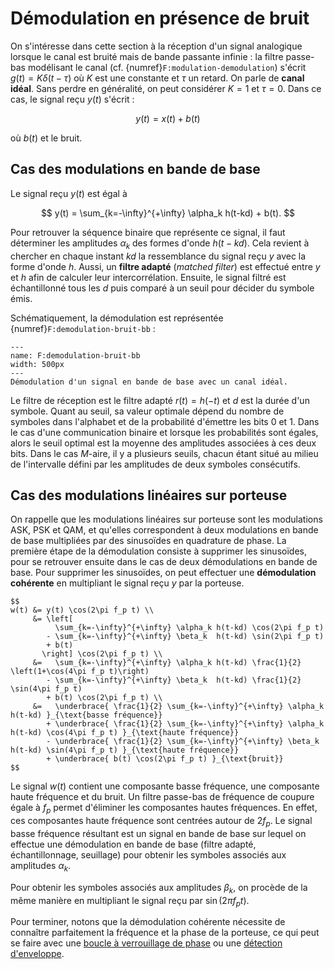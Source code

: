 # Démodulation en présence de bruit

On s'intéresse dans cette section à la réception d'un signal analogique lorsque le canal est bruité mais de bande passante infinie :
la filtre passe-bas modélisant le canal (cf. {numref}`F:modulation-demodulation`)
s'écrit $g(t) = K \delta(t-\tau)$ où $K$ est une constante et $\tau$ un retard.
On parle de **canal idéal**.
Sans perdre en généralité, on peut considérer $K=1$ et $\tau=0$.
Dans ce cas, le signal reçu $y(t)$ s'écrit :

$$
y(t) = x(t) + b(t)
$$

où $b(t)$ et le bruit.


## Cas des modulations en bande de base

Le signal reçu $y(t)$ est égal à

$$
y(t) = \sum_{k=-\infty}^{+\infty} \alpha_k h(t-kd) + b(t).
$$

Pour retrouver la séquence binaire que représente ce signal, il faut déterminer les amplitudes $\alpha_k$ des formes d'onde $h(t-kd)$.
Cela revient à chercher en chaque instant $kd$ la ressemblance du signal reçu $y$ avec la forme d'onde $h$.
Aussi, un **filtre adapté** (_matched filter_) est effectué entre $y$ et $h$ afin de calculer leur intercorrélation.
Ensuite, le signal filtré est échantillonné tous les $d$ puis comparé à un seuil pour décider du symbole émis.

Schématiquement, la démodulation est représentée {numref}`F:demodulation-bruit-bb` :

```{figure} figs/demodulation-bruit-bb.svg
---
name: F:demodulation-bruit-bb
width: 500px
---
Démodulation d'un signal en bande de base avec un canal idéal.
```

Le filtre de réception est le filtre adapté $r(t)=h(-t)$ et $d$ est la durée d'un symbole.
Quant au seuil, sa valeur optimale dépend du nombre de symboles dans l'alphabet et de la probabilité d'émettre les bits $0$ et $1$.
Dans le cas d'une communication binaire et lorsque les probabilités sont égales, alors le seuil optimal est la moyenne des amplitudes associées à ces deux bits.
Dans le cas $M$-aire, il y a plusieurs seuils, chacun étant situé au milieu de l'intervalle défini par les amplitudes de deux symboles consécutifs.


## Cas des modulations linéaires sur porteuse

On rappelle que les modulations linéaires sur porteuse sont les modulations ASK, PSK et QAM,
et qu'elles correspondent à deux modulations en bande de base multipliées par des sinusoïdes en quadrature de phase.
La première étape de la démodulation consiste à supprimer les sinusoïdes, pour se retrouver ensuite dans le cas de deux démodulations en bande de base.
Pour supprimer les sinusoïdes, on peut effectuer une **démodulation cohérente** en multipliant le signal reçu $y$ par la porteuse.

```{div} full-width
$$
w(t) &= y(t) \cos(2\pi f_p t) \\
     &= \left[
          \sum_{k=-\infty}^{+\infty} \alpha_k h(t-kd) \cos(2\pi f_p t)
        - \sum_{k=-\infty}^{+\infty} \beta_k  h(t-kd) \sin(2\pi f_p t)
        + b(t)
       \right] \cos(2\pi f_p t) \\
     &=   \sum_{k=-\infty}^{+\infty} \alpha_k h(t-kd) \frac{1}{2} \left(1+\cos(4\pi f_p t)\right)
        - \sum_{k=-\infty}^{+\infty} \beta_k  h(t-kd) \frac{1}{2} \sin(4\pi f_p t)
        + b(t) \cos(2\pi f_p t) \\
     &=   \underbrace{ \frac{1}{2} \sum_{k=-\infty}^{+\infty} \alpha_k h(t-kd) }_{\text{basse fréquence}}
        + \underbrace{ \frac{1}{2} \sum_{k=-\infty}^{+\infty} \alpha_k h(t-kd) \cos(4\pi f_p t) }_{\text{haute fréquence}}
        - \underbrace{ \frac{1}{2} \sum_{k=-\infty}^{+\infty} \beta_k  h(t-kd) \sin(4\pi f_p t) }_{\text{haute fréquence}}
        + \underbrace{ b(t) \cos(2\pi f_p t) }_{\text{bruit}}
$$
```

Le signal $w(t)$ contient une composante basse fréquence, une composante haute fréquence et du bruit.
Un filtre passe-bas de fréquence de coupure égale à $f_p$ permet d'éliminer les composantes hautes fréquences.
En effet, ces composantes haute fréquence sont centrées autour de $2f_p$.
Le signal basse fréquence résultant est un signal en bande de base sur lequel on effectue une démodulation en bande de base
(filtre adapté, échantillonnage, seuillage) pour obtenir les symboles associés aux amplitudes $\alpha_k$.

Pour obtenir les symboles associés aux amplitudes $\beta_k$, on procède de la même manière en multipliant le signal reçu par $\sin(2\pi f_p t)$.

<!-- Schéma d'un démodulateur -->

Pour terminer, notons que la démodulation cohérente nécessite de connaître parfaitement la fréquence et la phase de la porteuse,
ce qui peut se faire avec une [boucle à verrouillage de phase](https://fr.wikipedia.org/wiki/Boucle_%C3%A0_phase_asservie)
ou une [détection d'enveloppe](https://fr.wikipedia.org/wiki/Circuit_d%C3%A9tecteur_d%27enveloppe).